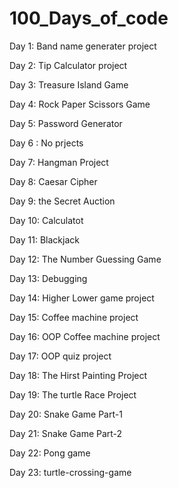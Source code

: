 # 100_Days_of_code
Day 1: Band name generater project

Day 2: Tip Calculator project

Day 3: Treasure Island Game

Day 4: Rock Paper Scissors Game

Day 5: Password Generator

Day 6 : No prjects

Day 7: Hangman Project

Day 8: Caesar Cipher

Day 9: the Secret Auction

Day 10: Calculatot

Day 11: Blackjack

Day 12: The Number Guessing Game

Day 13: Debugging

Day 14: Higher Lower game project

Day 15: Coffee machine project

Day 16: OOP Coffee machine project

Day 17: OOP quiz project

Day 18: The Hirst Painting Project

Day 19: The turtle Race Project

Day 20: Snake Game Part-1

Day 21: Snake Game Part-2

Day 22: Pong game

Day 23: turtle-crossing-game

